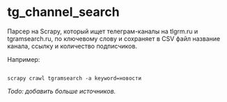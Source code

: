 # tg_channel_search

Парсер на Scrapy, который ищет телеграм-каналы на tlgrm.ru и tgramsearch.ru, по ключевому слову и сохраняет в CSV файл название канала, ссылку и количество подписчиков.


Например:

```scrapy crawl tlgrm -a keyword=новости

scrapy crawl tgramsearch -a keyword=новости
```


_Todo: добавить больше источников._
